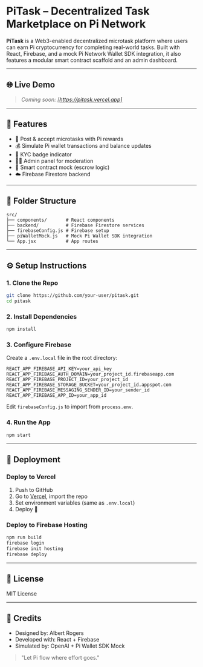 # PiTask – Decentralized Task Marketplace on Pi Network

**PiTask** is a Web3-enabled decentralized microtask platform where users can earn Pi cryptocurrency for completing real-world tasks. Built with React, Firebase, and a mock Pi Network Wallet SDK integration, it also features a modular smart contract scaffold and an admin dashboard.

---

## 🌐 Live Demo
> _Coming soon: [https://pitask.vercel.app]_  

---

## 🔧 Features
- 🎯 Post & accept microtasks with Pi rewards
- 💰 Simulate Pi wallet transactions and balance updates
- 🛂 KYC badge indicator
- 🧑‍💼 Admin panel for moderation
- 🧪 Smart contract mock (escrow logic)
- ☁️ Firebase Firestore backend

---

## 📁 Folder Structure
```
src/
├── components/       # React components
├── backend/          # Firebase Firestore services
├── firebaseConfig.js # Firebase setup
├── piWalletMock.js   # Mock Pi Wallet SDK integration
└── App.jsx           # App routes
```

---

## ⚙️ Setup Instructions

### 1. Clone the Repo
```bash
git clone https://github.com/your-user/pitask.git
cd pitask
```

### 2. Install Dependencies
```bash
npm install
```

### 3. Configure Firebase
Create a `.env.local` file in the root directory:
```env
REACT_APP_FIREBASE_API_KEY=your_api_key
REACT_APP_FIREBASE_AUTH_DOMAIN=your_project_id.firebaseapp.com
REACT_APP_FIREBASE_PROJECT_ID=your_project_id
REACT_APP_FIREBASE_STORAGE_BUCKET=your_project_id.appspot.com
REACT_APP_FIREBASE_MESSAGING_SENDER_ID=your_sender_id
REACT_APP_FIREBASE_APP_ID=your_app_id
```

Edit `firebaseConfig.js` to import from `process.env`.

### 4. Run the App
```bash
npm start
```

---

## 🚀 Deployment

### Deploy to Vercel
1. Push to GitHub
2. Go to [Vercel](https://vercel.com), import the repo
3. Set environment variables (same as `.env.local`)
4. Deploy 🎉

### Deploy to Firebase Hosting
```bash
npm run build
firebase login
firebase init hosting
firebase deploy
```

---

## 📄 License
MIT License

---

## 🙌 Credits
- Designed by: Albert Rogers
- Developed with: React + Firebase
- Simulated by: OpenAI + Pi Wallet SDK Mock

> "Let Pi flow where effort goes."

